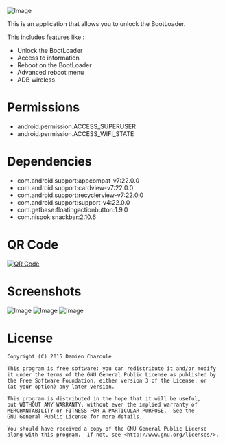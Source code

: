 ![Image](https://raw.githubusercontent.com/MrDoomy/PadLock/master/dev/images/padlock.png)

This is an application that allows you to unlock the BootLoader.

This includes features like :
- Unlock the BootLoader
- Access to information
- Reboot on the BootLoader
- Advanced reboot menu
- ADB wireless

# Permissions

- android.permission.ACCESS_SUPERUSER
- android.permission.ACCESS_WIFI_STATE

# Dependencies

- com.android.support:appcompat-v7:22.0.0
- com.android.support:cardview-v7:22.0.0
- com.android.support:recyclerview-v7:22.0.0
- com.android.support:support-v4:22.0.0
- com.getbase:floatingactionbutton:1.9.0
- com.nispok:snackbar:2.10.6

# QR Code

<a href="https://play.google.com/store/apps/details?id=com.doomy.padlock">
  <img alt="QR Code"
       src="https://raw.githubusercontent.com/MrDoomy/PadLock/master/dev/images/qrcode.png" />
</a>

# Screenshots

![Image](https://raw.githubusercontent.com/MrDoomy/PadLock/master/dev/screenshots/hammerhead_1_small.png)
![Image](https://raw.githubusercontent.com/MrDoomy/PadLock/master/dev/screenshots/hammerhead_2_small.png)
![Image](https://raw.githubusercontent.com/MrDoomy/PadLock/master/dev/screenshots/flo_1_small.png)

# License

    Copyright (C) 2015 Damien Chazoule

    This program is free software: you can redistribute it and/or modify
    it under the terms of the GNU General Public License as published by
    the Free Software Foundation, either version 3 of the License, or
    (at your option) any later version.

    This program is distributed in the hope that it will be useful,
    but WITHOUT ANY WARRANTY; without even the implied warranty of
    MERCHANTABILITY or FITNESS FOR A PARTICULAR PURPOSE.  See the
    GNU General Public License for more details.

    You should have received a copy of the GNU General Public License
    along with this program.  If not, see <http://www.gnu.org/licenses/>.
